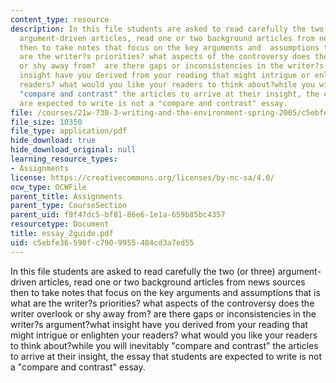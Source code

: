 ```yaml
---
content_type: resource
description: In this file students are asked to read carefully the two (or three)
  argument-driven articles, read one or two background articles from news sources
  then to take notes that focus on the key arguments and  assumptions that is what
  are the writer?s priorities? what aspects of the controversy does the writer overlook
  or shy away from?  are there gaps or inconsistencies in the writer?s argument?what
  insight have you derived from your reading that might intrigue or enlighten your
  readers? what would you like your readers to think about?while you will inevitably
  "compare and contrast" the articles to arrive at their insight, the essay that students
  are expected to write is not a "compare and contrast" essay.
file: /courses/21w-730-3-writing-and-the-environment-spring-2005/c5ebfe36590fc7909955484cd3a7ed55_essay_2guide.pdf
file_size: 10350
file_type: application/pdf
hide_download: true
hide_download_original: null
learning_resource_types:
- Assignments
license: https://creativecommons.org/licenses/by-nc-sa/4.0/
ocw_type: OCWFile
parent_title: Assignments
parent_type: CourseSection
parent_uid: f9f47dc5-bf81-86e6-1e1a-659b85bc4357
resourcetype: Document
title: essay_2guide.pdf
uid: c5ebfe36-590f-c790-9955-484cd3a7ed55
---
```

In this file students are asked to read carefully the two (or three) argument-driven articles, read one or two background articles from news sources then to take notes that focus on the key arguments and  assumptions that is what are the writer?s priorities? what aspects of the controversy does the writer overlook or shy away from?  are there gaps or inconsistencies in the writer?s argument?what insight have you derived from your reading that might intrigue or enlighten your readers? what would you like your readers to think about?while you will inevitably "compare and contrast" the articles to arrive at their insight, the essay that students are expected to write is not a "compare and contrast" essay.